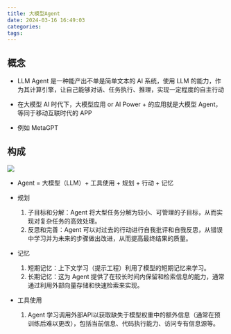 ```yaml
---
title: 大模型Agent
date: 2024-03-16 16:49:03
categories:
tags:
---
```


## 概念

- LLM Agent 是一种能产出不单是简单文本的 AI 系统，使用 LLM 的能力，作为其计算引擎，让自己能够对话、任务执行、推理，实现一定程度的自主行动

- 在大模型 AI 时代下，大模型应用 or AI Power + 的应用就是大模型 Agent，等同于移动互联时代的 APP

- 例如 MetaGPT

## 构成

![](/img/note/202403161815.png)

- Agent = 大模型（LLM）+ 工具使用 + 规划 + 行动 + 记忆

- 规划
    1. 子目标和分解：Agent 将大型任务分解为较小、可管理的子目标，从而实现对复杂任务的高效处理。
    2. 反思和完善：Agent 可以对过去的行动进行自我批评和自我反思，从错误中学习并为未来的步骤做出改进，从而提高最终结果的质量。
- 记忆
    1. 短期记忆：上下文学习（提示工程）利用了模型的短期记忆来学习。
    2. 长期记忆：这为 Agent 提供了在较长时间内保留和检索信息的能力，通常通过利用外部向量存储和快速检索来实现。
- 工具使用
    1. Agent 学习调用外部API以获取缺失于模型权重中的额外信息（通常在预训练后难以更改），包括当前信息、代码执行能力、访问专有信息源等。


